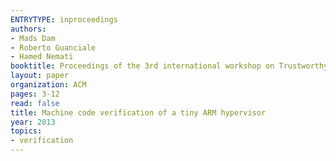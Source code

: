 ```yaml
---
ENTRYTYPE: inproceedings
authors:
- Mads Dam
- Roberto Guanciale
- Hamed Nemati
booktitle: Proceedings of the 3rd international workshop on Trustworthy embedded devices
layout: paper
organization: ACM
pages: 3-12
read: false
title: Machine code verification of a tiny ARM hypervisor
year: 2013
topics:
- verification
---
```

